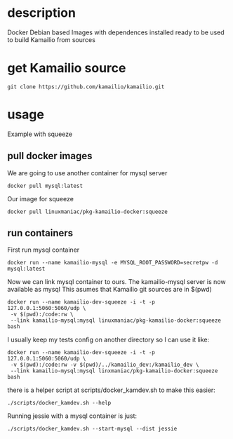 # description

Docker Debian based Images with dependences installed ready to be used
to build Kamailio from sources

# get Kamailio source
```
git clone https://github.com/kamailio/kamailio.git
```
# usage

Example with squeeze

## pull docker images

We are going to use another container for mysql server

```
docker pull mysql:latest
```

Our image for squeeze

```
docker pull linuxmaniac/pkg-kamailio-docker:squeeze
```

## run containers
First run mysql container

```
docker run --name kamailio-mysql -e MYSQL_ROOT_PASSWORD=secretpw -d mysql:latest
```

Now we can link mysql container to ours.
The kamailio-mysql server is now available as mysql
This asumes that Kamailio git sources are in $(pwd)

```
docker run --name kamailio-dev-squeeze -i -t -p 127.0.0.1:5060:5060/udp \
 -v $(pwd):/code:rw \
 --link kamailio-mysql:mysql linuxmaniac/pkg-kamailio-docker:squeeze bash
```


I usually keep my tests config on another directory so I can use it like:

```
docker run --name kamailio-dev-squeeze -i -t -p 127.0.0.1:5060:5060/udp \
 -v $(pwd):/code:rw -v $(pwd)/../kamailio_dev:/kamailio_dev \
 --link kamailio-mysql:mysql linxmaniac/pkg-kamailio-docker:squeeze bash
```

there is a helper script at scripts/docker_kamdev.sh to make this easier:

```
./scripts/docker_kamdev.sh --help
```

Running jessie with a mysql container is just:

```
./scripts/docker_kamdev.sh --start-mysql --dist jessie
```

